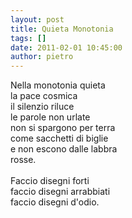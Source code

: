 ```yaml
---
layout: post
title: Quieta Monotonia
tags: []
date: 2011-02-01 10:45:00
author: pietro
---
```

Nella monotonia quieta<br/>la pace cosmica<br/>il silenzio riluce<br/>le parole non urlate<br/>non si spargono per terra<br/>come sacchetti di biglie<br/>e non escono dalle labbra<br/>rosse.<br/><br/>Faccio disegni forti<br/>faccio disegni arrabbiati<br/>faccio disegni d'odio.
